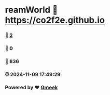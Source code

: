 # reamWorld :link: https://co2f2e.github.io 
### :page_facing_up: [2](https://co2f2e.github.io/tag.html) 
### :speech_balloon: 0 
### :hibiscus: 836 
### :alarm_clock: 2024-11-09 17:49:29 
### Powered by :heart: [Gmeek](https://github.com/Meekdai/Gmeek)
